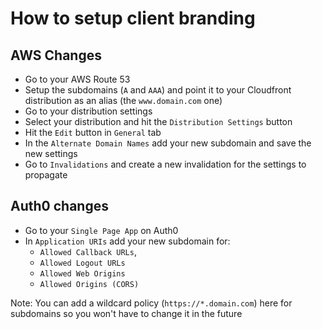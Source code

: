 # How to setup client branding

## AWS Changes
* Go to your AWS Route 53
* Setup the subdomains (`A` and `AAA`) and point it to your Cloudfront distribution as an alias (the `www.domain.com` one)
* Go to your distribution settings
* Select your distribution and hit the `Distribution Settings` button
* Hit the `Edit` button in `General` tab
* In the `Alternate Domain Names` add your new subdomain and save the new settings
* Go to `Invalidations` and create a new invalidation for the settings to propagate

## Auth0 changes
* Go to your `Single Page App` on Auth0
* In `Application URIs` add your new subdomain for:
    * `Allowed Callback URLs`, 
    * `Allowed Logout URLs`
    * `Allowed Web Origins`
    * `Allowed Origins (CORS)`
    
Note: You can add a wildcard policy (`https://*.domain.com`) here for subdomains so you won't have to change it in the future
